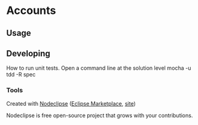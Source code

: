 

# Accounts



## Usage



## Developing
How to run unit tests.
Open a command line at the solution level
mocha -u tdd -R spec


### Tools

Created with [Nodeclipse](https://github.com/Nodeclipse/nodeclipse-1)
 ([Eclipse Marketplace](http://marketplace.eclipse.org/content/nodeclipse), [site](http://www.nodeclipse.org))   

Nodeclipse is free open-source project that grows with your contributions.
